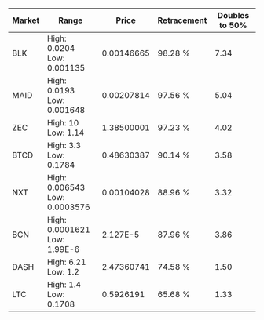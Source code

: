 | Market | Range | Price| Retracement | Doubles to 50% |
| --- | --- | --- | --- | --- |
| BLK | High: 0.0204<br />Low: 0.001135 | 0.00146665 | 98.28 % | 7.34 |
| MAID | High: 0.0193<br />Low: 0.001648 | 0.00207814 | 97.56 % | 5.04 |
| ZEC | High: 10<br />Low: 1.14 | 1.38500001 | 97.23 % | 4.02 |
| BTCD | High: 3.3<br />Low: 0.1784 | 0.48630387 | 90.14 % | 3.58 |
| NXT | High: 0.006543<br />Low: 0.0003576 | 0.00104028 | 88.96 % | 3.32 |
| BCN | High: 0.0001621<br />Low: 1.99E-6 | 2.127E-5 | 87.96 % | 3.86 |
| DASH | High: 6.21<br />Low: 1.2 | 2.47360741 | 74.58 % | 1.50 |
| LTC | High: 1.4<br />Low: 0.1708 | 0.5926191 | 65.68 % | 1.33 |
